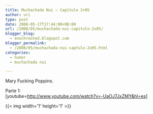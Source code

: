 ```yaml
---
title: Muchachada Nui – Capítulo 2×05
author: uri
type: post
date: 2008-05-17T17:44:00+00:00
url: /2008/05/muchachada-nui-capitulo-2x05/
blogger_blog:
  - enochrooted.blogspot.com
blogger_permalink:
  - /2008/05/muchachada-nui-captulo-2x05.html
categories:
  - humor
  - muchachada nui

---
```

Mary Fucking Poppins.

Parte 1:  
[youtube=http://www.youtube.com/watch?v=-UaOJ7JxZMY&hl=es] 

<div class="blogger-post-footer">
  {{< img width='1' height='1' >}}
</div>